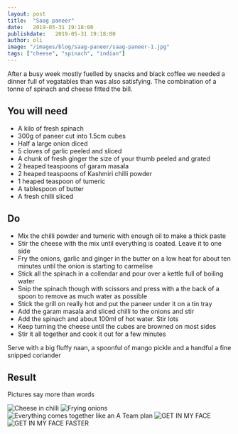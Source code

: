 ```yaml
---
layout: post
title:  "Saag paneer"
date:   2019-05-31 19:18:00
publishdate:   2019-05-31 19:18:00
author: oli
image: "/images/blog/saag-paneer/saag-paneer-1.jpg"
tags: ["cheese", "spinach", "indian"]
---
```


After a busy week mostly fuelled by snacks and black coffee we needed a dinner full of vegatables than was also satisfying.  The combination of a tonne of spinach and cheese fitted the bill.
  

## You will need

* A kilo of fresh spinach
* 300g of paneer cut into 1.5cm cubes
* Half a large onion diced
* 5 cloves of garlic peeled and sliced
* A chunk of fresh ginger the size of your thumb peeled and grated
* 2 heaped teaspoons of garam masala
* 2 heaped teaspoons of Kashmiri chilli powder
* 1 heaped teaspoon of tumeric
* A tablespoon of butter
* A fresh chilli sliced

## Do

* Mix the chilli powder and tumeric with enough oil to make a thick paste
* Stir the cheese with the mix until everything is coated.  Leave it to one side
* Fry the onions, garlic and ginger in the butter on a low heat for about ten minutes until the onion is starting to carmelise
* Stick all the spinach in a collendar and pour over a kettle full of boiling water
* Snip the spinach though with scissors and press with a the back of a spoon to remove as much water as possible
* Stick the grill on really hot and put the paneer under it on a tin tray
* Add the garam masala and sliced chilli to the onions and stir 
* Add the spinach and about 100ml of hot water.  Stir lots
* Keep turning the cheese until the cubes are browned on most sides
* Stir it all together and cook it out for a few minutes

Serve with a big fluffy naan, a spoonful of mango pickle and a handful a fine snipped coriander 

## Result

Pictures say more than words

![Cheese in chilli](/images/blog/saag-paneer/saag-paneer-1.jpg)
![Frying onions](/images/blog/saag-paneer/saag-paneer-2.jpg)
![Everything comes together like an A Team plan](/images/blog/saag-paneer/saag-paneer-3.jpg)
![GET IN MY FACE](/images/blog/saag-paneer/saag-paneer-4.jpg)
![GET IN MY FACE FASTER](/images/blog/saag-paneer/saag-paneer-5.jpg)
